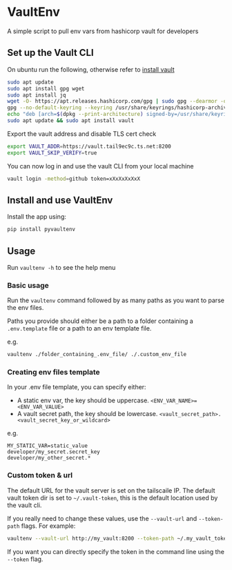 # VaultEnv

A simple script to pull env vars from hashicorp vault for developers

## Set up the Vault CLI
On ubuntu run the following, otherwise refer to [install vault](https://developer.hashicorp.com/vault/tutorials/getting-started/getting-started-install)

```bash
sudo apt update
sudo apt install gpg wget
sudo apt install jq
wget -O- https://apt.releases.hashicorp.com/gpg | sudo gpg --dearmor -o /usr/share/keyrings/hashicorp-archive-keyring.gpg
gpg --no-default-keyring --keyring /usr/share/keyrings/hashicorp-archive-keyring.gpg --fingerprint
echo "deb [arch=$(dpkg --print-architecture) signed-by=/usr/share/keyrings/hashicorp-archive-keyring.gpg] https://apt.releases.hashicorp.com $(lsb_release -cs) main" | sudo tee /etc/apt/sources.list.d/hashicorp.list
sudo apt update && sudo apt install vault
```

Export the vault address and disable TLS cert check

```bash
export VAULT_ADDR=https://vault.tail9ec9c.ts.net:8200
export VAULT_SKIP_VERIFY=true
```

You can now log in and use the vault CLI from your local machine

```bash
vault login -method=github token=xXxXxXxXxX
```

## Install and use VaultEnv

Install the app using:
```bash
pip install pyvaultenv
```

## Usage

Run `vaultenv -h` to see the help menu

### Basic usage

Run the `vaultenv` command followed by as many paths as you want to parse the env files.

Paths you provide should either be a path to a folder containing a `.env.template` file or a path to an env template file.

e.g. 
```bash
vaultenv ./folder_containing_.env_file/ ./.custom_env_file
```

### Creating env files template

In your .env file template, you can specify either:
- A static env var, the key should be uppercase. `<ENV_VAR_NAME>=<ENV_VAR_VALUE>`
- A vault secret path, the key should be lowercase. `<vault_secret_path>.<vault_secret_key_or_wildcard>`

e.g.
```env
MY_STATIC_VAR=static_value
developer/my_secret.secret_key
developer/my_other_secret.*
```

### Custom token & url

The default URL for the vault server is set on the tailscaile IP.
The default vault token dir is set to `~/.vault-token`, this is the default location used by the vault cli.

If you really need to change these values, use the `--vault-url` and `--token-path` flags.
For example:
```bash
vaultenv --vault-url http://my_vault:8200 --token-path ~/.my_vault_token
```

If you want you can directly specify the token in the command line using the `--token` flag.
